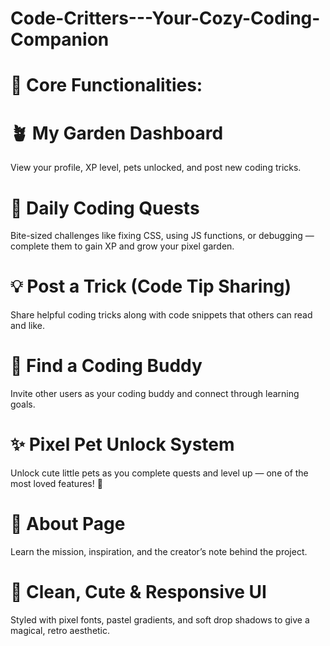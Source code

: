# Code-Critters---Your-Cozy-Coding-Companion
# 🔧 Core Functionalities:
# 🪴 My Garden Dashboard
View your profile, XP level, pets unlocked, and post new coding tricks.

# 📜 Daily Coding Quests
Bite-sized challenges like fixing CSS, using JS functions, or debugging — complete them to gain XP and grow your pixel garden.

# 💡 Post a Trick (Code Tip Sharing)
Share helpful coding tricks along with code snippets that others can read and like.

# 🤝 Find a Coding Buddy
Invite other users as your coding buddy and connect through learning goals.

# ✨ Pixel Pet Unlock System
Unlock cute little pets as you complete quests and level up — one of the most loved features! 🌟

# 📜 About Page
Learn the mission, inspiration, and the creator’s note behind the project.

# 💬 Clean, Cute & Responsive UI
Styled with pixel fonts, pastel gradients, and soft drop shadows to give a magical, retro aesthetic.

